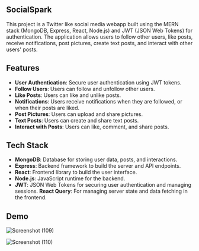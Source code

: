 ## SocialSpark

This project is a Twitter like social media webapp built using the MERN stack (MongoDB, Express, React, Node.js) and JWT (JSON Web Tokens) for authentication. The application allows users to follow other users, like posts, receive notifications, post pictures, create text posts, and interact with other users' posts.

## Features

- **User Authentication**: Secure user authentication using JWT tokens.
- **Follow Users**: Users can follow and unfollow other users.
- **Like Posts**: Users can like and unlike posts.
- **Notifications**: Users receive notifications when they are followed, or when their posts are liked.
- **Post Pictures**: Users can upload and share pictures.
- **Text Posts**: Users can create and share text posts.
- **Interact with Posts**: Users can like, comment, and share posts.

## Tech Stack

- **MongoDB**: Database for storing user data, posts, and interactions.
- **Express**: Backend framework to build the server and API endpoints.
- **React**: Frontend library to build the user interface.
- **Node.js**: JavaScript runtime for the backend.
- **JWT**: JSON Web Tokens for securing user authentication and managing sessions.
 **React Query**: For managing server state and data fetching in the frontend.

 ## Demo
 
![Screenshot (109)](https://github.com/user-attachments/assets/ee076848-2794-4e8f-8a95-9f35d31e54b3)

![Screenshot (110)](https://github.com/user-attachments/assets/37e644d6-1686-42fa-9ce4-a3348fbad901)
